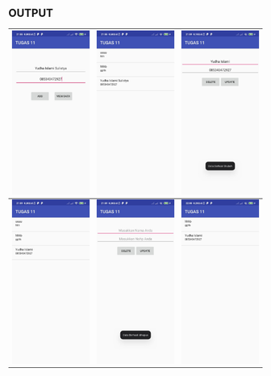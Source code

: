 ## OUTPUT

| ![enter image description here](https://github.com/yudhaislamisulistya/android_crud_sqlite_java/blob/master/1.jpeg?raw=true) | ![enter image description here](https://github.com/yudhaislamisulistya/android_crud_sqlite_java/blob/master/2.jpeg?raw=true) | ![enter image description here](https://github.com/yudhaislamisulistya/android_crud_sqlite_java/blob/master/3.jpeg?raw=true) |
|--|--|--|
| ![enter image description here](https://github.com/yudhaislamisulistya/android_crud_sqlite_java/blob/master/4.jpeg?raw=true) | ![enter image description here](https://github.com/yudhaislamisulistya/android_crud_sqlite_java/blob/master/5.jpeg?raw=true) | ![enter image description here](https://github.com/yudhaislamisulistya/android_crud_sqlite_java/blob/master/6.jpeg?raw=true) |
